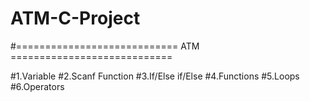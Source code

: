 # ATM-C-Project

#============================ ATM ============================

#1.Variable
#2.Scanf Function
#3.If/Else if/Else
#4.Functions
#5.Loops
#6.Operators
